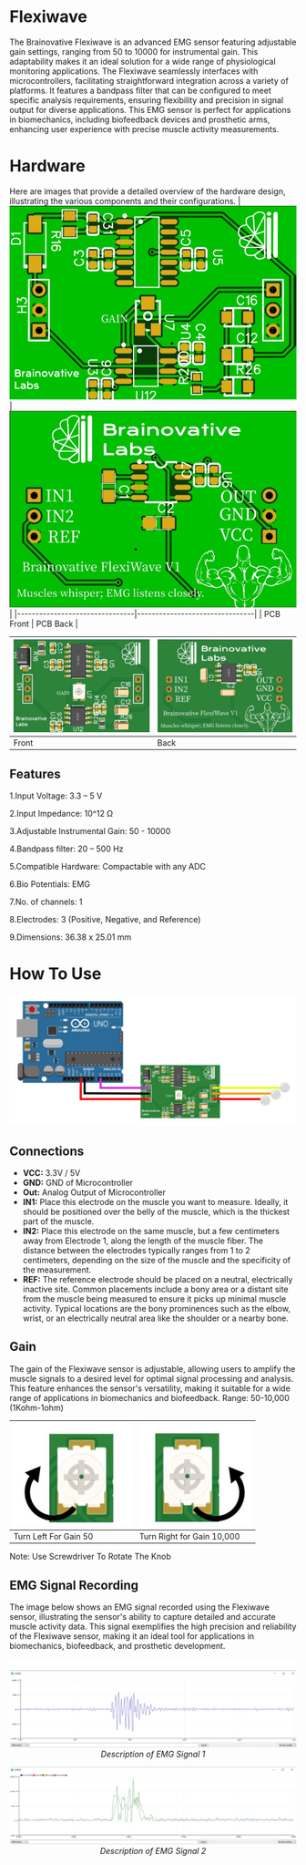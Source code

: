 # Flexiwave
The Brainovative Flexiwave is an advanced EMG sensor featuring adjustable gain settings, ranging from 50 to 10000 for instrumental gain. This adaptability makes it an ideal solution for a wide range of physiological monitoring applications. The Flexiwave seamlessly interfaces with microcontrollers, facilitating straightforward integration across a variety of platforms. It features a bandpass filter that can be configured to meet specific analysis requirements, ensuring flexibility and precision in signal output for diverse applications. This EMG sensor is perfect for applications in biomechanics, including biofeedback devices and prosthetic arms, enhancing user experience with precise muscle activity measurements.

# Hardware
Here are images that provide a detailed overview of the hardware design, illustrating the various components and their configurations.
| ![Image 1](https://github.com/BrainovativeLabs/Flexiwave/blob/main/Images/Front.jpg) | ![Image 2](https://github.com/BrainovativeLabs/Flexiwave/blob/main/Images/Back.jpg) |
|--------------------------------|--------------------------------|
| PCB Front    | PCB Back      |

| ![Image 3](https://github.com/BrainovativeLabs/Flexiwave/blob/main/Images/PCB_Front.jpg) | ![Image 4](https://github.com/BrainovativeLabs/Flexiwave/blob/main/Images/PCB_Back.jpg) |
|--------------------------------|--------------------------------|
| Front        | Back      |

## Features
1.Input Voltage: 3.3 – 5 V

2.Input Impedance: 10^12 Ω

3.Adjustable Instrumental Gain: 50 - 10000

4.Bandpass filter: 20 – 500 Hz

5.Compatible Hardware: Compactable with any ADC

6.Bio Potentials: EMG

7.No. of channels: 1

8.Electrodes: 3 (Positive, Negative, and Reference)

9.Dimensions: 36.38 x 25.01 mm

# How To Use

![Image](https://github.com/BrainovativeLabs/Flexiwave/blob/main/Images/Connection.jpg) 


## Connections

- **VCC:** 3.3V / 5V
- **GND:** GND of Microcontroller
- **Out:** Analog Output of Microcontroller
- **IN1:** Place this electrode on the muscle you want to measure. Ideally, it should be positioned over the belly of the muscle, which is the thickest part of the muscle.
- **IN2:** Place this electrode on the same muscle, but a few centimeters away from Electrode 1, along the length of the muscle fiber. The distance between the electrodes typically ranges from 1 to 2 centimeters, depending on the size of the muscle and the specificity of the measurement.
- **REF:** The reference electrode should be placed on a neutral, electrically inactive site. Common placements include a bony area or a distant site from the muscle being measured to ensure it picks up minimal muscle activity. Typical locations are the bony prominences such as the elbow, wrist, or an electrically neutral area like the shoulder or a nearby bone.

## Gain

The gain of the Flexiwave sensor is adjustable, allowing users to amplify the muscle signals to a desired level for optimal signal processing and analysis. This feature enhances the sensor's versatility, making it suitable for a wide range of applications in biomechanics and biofeedback.
Range: 50-10,000 (1Kohm-1ohm)
<div align="center">

| ![Image 1](https://github.com/BrainovativeLabs/Flexiwave/blob/main/Images/Knob.jpg) | ![Image 2](https://github.com/BrainovativeLabs/Flexiwave/blob/main/Images/knob2.jpg) |
|--------------------------------|--------------------------------|
| Turn Left For Gain 50          | Turn Right for Gain 10,000     |

</div>
Note: Use Screwdriver To Rotate The Knob

## EMG Signal Recording

The image below shows an EMG signal recorded using the Flexiwave sensor, illustrating the sensor's ability to capture detailed and accurate muscle activity data. This signal exemplifies the high precision and reliability of the Flexiwave sensor, making it an ideal tool for applications in biomechanics, biofeedback, and prosthetic development.

<div align="center">

![EMG Signal 1](https://github.com/BrainovativeLabs/Flexiwave/blob/main/Images/Signal.jpg)  
*Description of EMG Signal 1*

![EMG Signal 2](https://github.com/BrainovativeLabs/Flexiwave/blob/main/Images/Signal2.jpg)  
*Description of EMG Signal 2*

</div>








